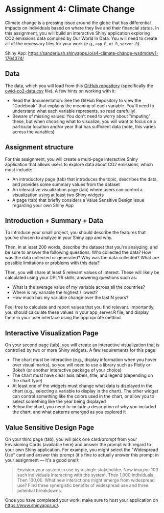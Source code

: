 # Assignment 4: Climate Change

Climate change is a pressing issue around the globe that has differential impacts on individuals based on where they live and their financial status. In this assignment, you will build an interactive Shiny application exploring CO2 emissions data compiled by Our World In Data. You will need to create all of the necessary files for your work (e.g., `app.R`, `ui.R`, `server.R`).

Shiny App: https://sanderlush.shinyapps.io/a4-climate-change-wsdmdsw1-1764374/

## Data

The data, which you will load from this [GitHub repository](https://github.com/owid/co2-data/) (specifically the [owid-co2-data.csv](https://github.com/owid/co2-data/) file). A few hints on working with it:

- Read the documentation: See the GitHub Repository to view the "Codebook" that explains the meaning of each variable. You'll need to understand what each variable represents, so read carefully!
- Beware of missing values: You don't need to worry about "imputing" these, but when choosing what to visualize, you will want to focus on a particular location and/or year that has sufficient data (note, this varies across the variables)

## Assignment structure

For this assignment, you will create a multi-page interactive Shiny application that allows users to explore data about CO2 emissions, which must include:

- An introductory page (tab) that introduces the topic, describes the data, and provides some summary values from the dataset
- An interactive visualization page (tab) where users can control a visualization using at least two Shiny widgets
- A page (tab) that briefly considers a Value Sensitive Design issue regarding your own Shiny App

## Introduction + Summary + Data

To introduce your small project, you should describe the features that you've chosen to analyze in your Shiny app and why.

Then, in at least 200 words, describe the dataset that you're analyzing, and be sure to answer the following questions: Who collected the data? How was the data collected or generated? Why was the data collected? What are possible limitations or problems with this data? 

Then, you will share at least 5 relevant values of interest. These will likely be calculated using your DPLYR skills, answering questions such as: 

- What is the average value of my variable across all the countries?
- Where is my variable the highest / lowest?
- How much has my variable change over the last N years?

Feel free to calculate and report values that you find relevant. Importantly, you should calculate these values in your app_server.R file, and display them in your user interface using the appropriate method. 

## Interactive Visualization Page

On your second page (tab), you will create an interactive visualization that is controlled by two or more Shiny widgets. A few requirements for this page:

- The chart must be interactive (e.g., display information when you hover over visual marks), so you will need to use a library such as Plotly or Bokeh (or another interactive package of your choice)
- The chart must have clear axis labels, title, and legend (depending on the chart type)
- At least one of the widgets must change what data is displayed in the chart (e.g., selecting a variable to display in the chart). The other widget can control something like the colors used in the chart, or allow you to select something like the year being displayed
- Below the chart, you need to include a description of why you included the chart, and what patterns emerged as you explored it

## Value Sensitive Design Page

On your third page (tab), you will pick one card/prompt from your Envisioning Cards (available here) and answer the prompt with regard to your own Shiny application. For example, you might select the "Widespread Use" card and answer this prompt (it's fine to actually answer this prompt in your assignment — it's a good one!):

> Envision your system in use by a single stakeholder. Now imagine 100 such individuals interacting with the system. Then 1,000 individuals. Then 100,00. What new interactions might emerge from widespread use? Find three synergistic benefits of widespread use and three potential breakdowns.

Once you have completed your work, make sure to host your application on https://www.shinyapps.io/.
